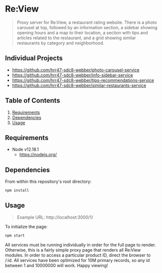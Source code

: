 # Re:View
> Proxy server for Re:View, a restaurant rating website. There is a photo carousel at top, followed by an information section, a sidebar showing opening hours and a map to their location, a section with tips and articles related to the restaurant, and a grid showing similar restaurants by category and neighborhood.

## Individual Projects
  - https://github.com/hrr47-sdc8-webber/photo-carousel-service
  - https://github.com/hrr47-sdc8-webber/info-sidebar-service
  - https://github.com/hrr47-sdc8-webber/tips-recommendations-service
  - https://github.com/hrr47-sdc8-webber/similar-restaurants-service

## Table of Contents

1. [Requirements](#Requirements)
2. [Dependencies](#Dependencies)
3. [Usage](#Usage)


## Requirements
- Node v12.18.1
  - https://nodejs.org/


## Dependencies
From within this repository's root directory:
```sh
npm install
```

## Usage
> Example URL: http://localhost:3000/1/

To initialize the page:

```sh
npm start
```
All services must be running individually in order for the full page to render. Otherwise, this is a fairly simple proxy page that renders all Re:View modules. In order to access a particular product ID, direct the browser to /:id. All services have been optimized for 10M primary records, so any id between 1 and 10000000 will work. Happy viewing!
